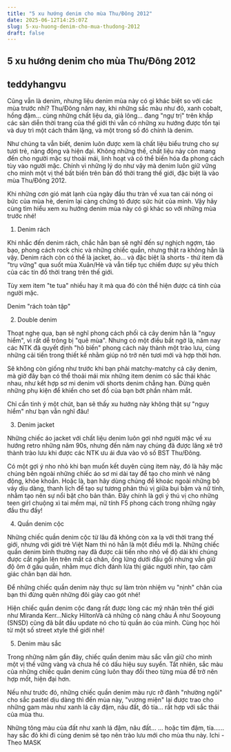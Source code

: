 ```yaml
---
title: "5 xu hướng denim cho mùa Thu/Đông 2012"
date: 2025-06-12T14:25:07Z
slug: 5-xu-huong-denim-cho-mua-thudong-2012
draft: false
---
```


## 5 xu hướng denim cho mùa Thu/Đông 2012

## teddyhangvu

Cũng vẫn là denim, nhưng liệu denim mùa này có gì khác biệt so với các mùa trước nhỉ?
Thu/Đông năm nay, khi những sắc màu như đỏ, xanh cobalt, hồng đậm... cùng những chất liệu da, giả lông... đang "ngự trị" trên khắp các sàn diễn thời trang của thế giới thì vẫn có những xu hướng được tồn tại và duy trì một cách thầm lặng, và một trong số đó chính là denim.

Như chúng ta vẫn biết, denim luôn được xem là chất liệu biểu trưng cho sự tươi trẻ, năng động và hiện đại. Không những thế, chất liệu này còn mang đến cho người mặc sự thoải mái, linh hoạt và có thể biến hóa đa phong cách tùy vào người mặc. Chính vì những lý do như vậy mà denim luôn giữ vững cho mình một vị thế bất biến trên bản đồ thời trang thế giới, đặc biệt là vào mùa Thu/Đông 2012.

Khi những cơn gió mát lạnh của ngày đầu thu tràn về xua tan cái nóng oi bức của mùa hè, denim lại càng chứng tỏ được sức hút của mình. Vậy hãy cùng tìm hiểu xem xu hướng denim mùa này có gì khác so với những mùa trước nhé!

1. Denim rách

Khi nhắc đến denim rách, chắc hẳn bạn sẽ nghĩ đến sự nghịch ngợm, táo bạo, phong cách rock chic và những chiếc quần, nhưng thật ra không hẳn là vậy. Denim rách còn có thể là jacket, áo... và đặc biệt là shorts - thứ item đã "trụ vững" qua suốt mùa Xuân/Hè và vẫn tiếp tục chiếm được sự yêu thích của các tín đồ thời trang trên thế giới.

Tùy xem item "te tua" nhiều hay ít mà qua đó còn thể hiện được cá tính của người mặc.

Denim "rách toàn tập"





2. Double denim

Thoạt nghe qua, bạn sẽ nghĩ phong cách phối cả cây denim hẳn là "nguy hiểm", vì rất dễ trông bị "quê mùa". Nhưng có một điều bất ngờ là, năm nay các NTK đã quyết định "hô biến" phong cách này thành một trào lưu, cùng những cải tiến trong thiết kế nhằm giúp nó trở nên tươi mới và hợp thời hơn. 

Sẽ không còn giống như trước khi bạn phải matchy-matchy cả cây denim, mà giờ đây bạn có thể thoải mái mix những item denim có sắc thái khác nhau, như kết hợp sơ mi denim với shorts denim chẳng hạn. Đừng quên những phụ kiện để khiến cho set đồ của bạn bớt phần nhàm mắt.

Chỉ cần tinh ý một chút, bạn sẽ thấy xu hướng này không thật sự "nguy hiểm" như bạn vẫn nghĩ đâu!


3. Denim jacket

Những chiếc áo jacket với chất liệu denim luôn gợi nhớ người mặc về xu hướng retro những năm 90s, nhưng đến năm nay chúng đã được lăng xê trở thành trào lưu khi được các NTK ưu ái đưa vào vô số BST Thu/Đông. 

Có một gợi ý nho nhỏ khi bạn muốn kết duyên cùng item này, đó là hãy mặc chúng bên ngoài những chiếc áo sơ mi dài tay để tạo cho mình vẻ năng động, khỏe khoắn. Hoặc là, bạn hãy dùng chúng để khoác ngoài những bộ váy dịu dàng, thanh lịch để tạo sự tương phản thú vị giữa bụi bặm và nữ tính, nhằm tạo nên sự nổi bật cho bản thân. Đây chính là gợi ý thú vị cho những teen girl chuộng xì tai mềm mại, nữ tính F5 phong cách trong những ngày đầu thu đấy!





4. Quần denim cộc

Những chiếc quần denim cộc từ lâu đã không còn xa lạ với thời trang thế giới, nhưng với giới trẻ Việt Nam thì nó hẳn là một điều mới lạ. Những chiếc quần denim bình thường nay đã được cải tiến nho nhỏ về độ dài khi chúng được cắt ngắn lên trên mắt cá chân, ống lửng dưới đầu gối nhưng vẫn giữ độ ôm ở gấu quần, nhằm mục đích đánh lừa thị giác người nhìn, tạo cảm giác chân bạn dài hơn.

Để những chiếc quần denim này thực sự làm tròn nhiệm vụ "nịnh" chân của bạn thì đừng quên những đôi giày cao gót nhé!

Hiện chiếc quần denim cộc đang rất được lòng các mỹ nhân trên thế giới như Miranda Kerr...Nicky HiltonVà cả những cô nàng châu Á như Sooyoung (SNSD) cũng đã bắt đầu update nó cho tủ quần áo của mình.
Cùng học hỏi từ một số street xtyle thế giới nhé!

5. Denim màu sắc

Trong những năm gần đây, chiếc quần denim màu sắc vẫn giữ cho mình một vị thế vững vàng và chưa hề có dấu hiệu suy suyển. Tất nhiên, sắc màu của những chiếc quần denim cũng luôn thay đổi theo từng mùa để trở nên hợp mốt, hiện đại hơn. 

Nếu như trước đó, những chiếc quần denim màu rực rỡ đành "nhường ngôi" cho sắc pastel dịu dàng thì đến mùa này, "vương miện" lại được trao cho những gam màu như xanh lá cây đậm, nâu đất, đỏ tía... rất hợp với sắc thái của mùa thu.

Những tông màu của đất như xanh lá đậm, nâu đất...
... hoặc tím đậm, tía...... hay sắc đỏ khi đi cùng denim sẽ tạo nên trào lưu mới cho mùa thu này. Ichi - Theo MASK